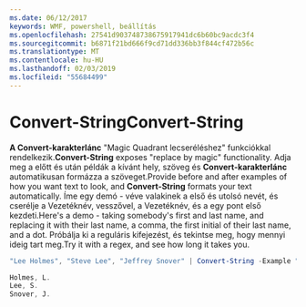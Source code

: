 ```yaml
---
ms.date: 06/12/2017
keywords: WMF, powershell, beállítás
ms.openlocfilehash: 27541d903748738675917941dc6b60bc9acdc3f4
ms.sourcegitcommit: b6871f21bd666f9cd71dd336bb3f844cf472b56c
ms.translationtype: MT
ms.contentlocale: hu-HU
ms.lasthandoff: 02/03/2019
ms.locfileid: "55684499"
---
```

# <a name="convert-string"></a><span data-ttu-id="9ee54-102">Convert-String</span><span class="sxs-lookup"><span data-stu-id="9ee54-102">Convert-String</span></span>
<span data-ttu-id="9ee54-103">**A Convert-karakterlánc** "Magic Quadrant lecseréléshez" funkciókkal rendelkezik.</span><span class="sxs-lookup"><span data-stu-id="9ee54-103">**Convert-String** exposes "replace by magic" functionality.</span></span> <span data-ttu-id="9ee54-104">Adja meg a előtt és után példák a kívánt hely, szöveg és **Convert-karakterlánc** automatikusan formázza a szöveget.</span><span class="sxs-lookup"><span data-stu-id="9ee54-104">Provide before and after examples of how you want text to look, and **Convert-String** formats your text automatically.</span></span> <span data-ttu-id="9ee54-105">Íme egy demó - véve valakinek a első és utolsó nevét, és cserélje a Vezetéknév, vesszővel, a Vezetéknév, és a egy pont első kezdeti.</span><span class="sxs-lookup"><span data-stu-id="9ee54-105">Here's a demo - taking somebody's first and last name, and replacing it with their last name, a comma, the first initial of their last name, and a dot.</span></span> <span data-ttu-id="9ee54-106">Próbálja ki a reguláris kifejezést, és tekintse meg, hogy mennyi ideig tart meg.</span><span class="sxs-lookup"><span data-stu-id="9ee54-106">Try it with a regex, and see how long it takes you.</span></span>

```powershell
"Lee Holmes", "Steve Lee", "Jeffrey Snover" | Convert-String -Example "Bill Gates=Gates, B.","John Smith=Smith, J."

Holmes, L.
Lee, S.
Snover, J.
```
